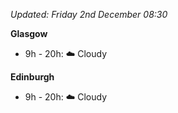 *Updated: Friday 2nd December 08:30*

**Glasgow**

* 9h - 20h: :cloud: Cloudy

**Edinburgh**

* 9h - 20h: :cloud: Cloudy
